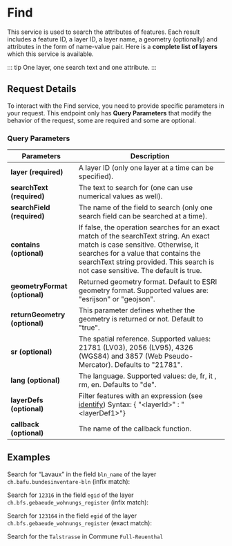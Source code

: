 # Find

This service is used to search the attributes of features.
Each result includes a feature ID, a layer ID, a layer name, a geometry (optionally) and attributes in the form of name-value pair.
Here is a **complete list of layers** which this service is available.

<!-- FIX ME: (../../../api/faq/index.html#which-layers-have-a-tooltip) for -->

<Suspense>
<ApiCodeBlock url="https://api3.geo.admin.ch/rest/services/api/MapServer/find" method="GET" />
</Suspense>

::: tip
One layer, one search text and one attribute.
:::

## Request Details

To interact with the Find service, you need to provide specific parameters in your request.
This endpoint only has **Query Parameters** that modify the behavior of the request, some are required and some are optional.

### Query Parameters

| Parameters                    | Description                                                                                                                                                                                                                                              |
| ----------------------------- | -------------------------------------------------------------------------------------------------------------------------------------------------------------------------------------------------------------------------------------------------------- |
| **layer (required)**          | A layer ID (only one layer at a time can be specified).                                                                                                                                                                                                  |
| **searchText (required)**     | The text to search for (one can use numerical values as well).                                                                                                                                                                                           |
| **searchField (required)**    | The name of the field to search (only one search field can be searched at a time).                                                                                                                                                                       |
| **contains (optional)**       | If false, the operation searches for an exact match of the searchText string. An exact match is case sensitive. Otherwise, it searches for a value that contains the searchText string provided. This search is not case sensitive. The default is true. |
| **geometryFormat (optional)** | Returned geometry format. Default to ESRI geometry format. Supported values are: "esrijson" or "geojson".                                                                                                                                                |
| **returnGeometry (optional)** | This parameter defines whether the geometry is returned or not. Default to "true".                                                                                                                                                                       |
| **sr (optional)**             | The spatial reference. Supported values: 21781 (LV03), 2056 (LV95), 4326 (WGS84) and 3857 (Web Pseudo-Mercator). Defaults to "21781".                                                                                                                    |
| **lang (optional)**           | The language. Supported values: de, fr, it , rm, en. Defaults to "de".                                                                                                                                                                                   |
| **layerDefs (optional)**      | Filter features with an expression (see [identify](../../../services/sdiservices.html#identify-features)) Syntax: <span class="title-ref">{ "\<layerId\>" : "\<layerDef1\>"}</span>                                                                      |
| **callback (optional)**       | The name of the callback function.                                                                                                                                                                                                                       |

## Examples

Search for “Lavaux” in the field `bln_name` of the layer `ch.bafu.bundesinventare-bln` (infix match):

<ExampleCodeBlock 
request='$ curl https://api3.geo.admin.ch/rest/services/api/MapServer/find?layer=ch.bafu.bundesinventare-bln&searchText=Lavaux&searchField=bln_name&returnGeometry=false'
example='{
  "results": [
    {
      "layerBodId": "ch.bafu.bundesinventare-bln",
      "layerName": "ILNM",
      "featureId": 1255,
      "id": 1255,
      "attributes": {
        "bln_name": "Lavaux",
        "bln_obj": 1202,
        "bln_fl": 715.466,
        "subareanumber": 0,
        "subareaname": null,
        "linkurldescription": "https://data.geo.admin.ch/ch.bafu.bundesinventare-bln/objectsheets/2017revision/nr1202.pdf",
        "label": "Lavaux"
      }
    }
  ]
}'
/>

Search for `12316` in the field `egid` of the layer `ch.bfs.gebaeude_wohnungs_register` (infix match):

<ExampleCodeBlock 
request='$ curl https://api3.geo.admin.ch/rest/services/api/MapServer/find?layer=ch.bfs.gebaeude_wohnungs_register&searchText=123164&searchField=egid&returnGeometry=false' 
example='{
  "results": [
    {
      "layerBodId": "ch.bfs.gebaeude_wohnungs_register",
      "layerName": "RBD: building status",
      "featureId": "3123164_0",
      "id": "3123164_0",
      "attributes": {
        "egid": "3123164",
        "strname_deinr": "Via Arboi 15",
        "plz_plz6": "6534/653400",
        "ggdename": "San Vittore",
        "ggdenr": 3835,
        "gexpdat": "13.07.2025",
        "gdekt": "GR",
        "egrid": "CH167876918122",
        "lgbkr": 0,
        "lparz": "1109",
        "lparzsx": null,
        "ltyp": null,
        "gebnr": "168E",
        "gbez": "",
        "gkode": 2728519.025,
        "gkodn": 1122066.665,
        "gksce": 901,
        "gstat": 1004,
        "gkat": 1020,
        "gklas": 1110,
        "gbauj": null,
        "gbaum": null,
        "gbaup": 8019,
        "gabbj": null,
        "garea": 92,
        "gvol": null,
        "gvolnorm": null,
        "gvolsce": null,
        "gastw": 2,
        "ganzwhg": 1,
        "gazzi": null,
        "gschutzr": null,
        "gebf": null,
        "gwaerzh1": 7450,
        "genh1": 7560,
        "gwaersceh1": 860,
        "gwaerdath1": "29.11.2001",
        "gwaerzh2": null,
        "genh2": null,
        "gwaersceh2": null,
        "gwaerdath2": "-",
        "gwaerzw1": 7650,
        "genw1": 7560,
        "gwaerscew1": 860,
        "gwaerdatw1": "29.11.2001",
        "gwaerzw2": 7600,
        "genw2": 7500,
        "gwaerscew2": 860,
        "gwaerdatw2": "29.11.2001",
        "edid": "0",
        "egaid": 102249110,
        "deinr": "15",
        "esid": 10197717,
        "strname": ["Via Arboi"],
        "strnamk": ["Via Arboi"],
        "strindx": ["Arb"],
        "strsp": ["IT"],
        "stroffiziel": "1",
        "dplz4": 6534,
        "dplzz": 0,
        "dplzname": "S. Vittore",
        "dkode": 2728516.143,
        "dkodn": 1122068.893,
        "doffadr": 0,
        "dexpdat": "13.07.2025",
        "ewid": ["1"],
        "whgnr": [null],
        "wstwk": [3100],
        "wmehrg": [1],
        "weinr": [null],
        "wbez": [null],
        "wstat": [3004],
        "wexpdat": ["2025-07-13T00:00:00"],
        "wbauj": [1999],
        "wabbj": [null],
        "warea": [180],
        "wazim": [3],
        "wkche": [1],
        "label": "Via Arboi 15"
      }
    }
    (...more features...)
  ]
}'
/>

Search for `123164` in the field `egid` of the layer `ch.bfs.gebaeude_wohnungs_register` (exact match):

<ExampleCodeBlock 
request='$ curl https://api3.geo.admin.ch/rest/services/api/MapServer/find?layer=ch.bfs.gebaeude_wohnungs_register&searchText=1231641&searchField=egid&returnGeometry=false&contains=false' 
example='{
  "results": [
    {
      "layerBodId": "ch.bfs.gebaeude_wohnungs_register",
      "layerName": "RBD: building status",
      "featureId": "1231641_0",
      "id": "1231641_0",
      "attributes": {
        "egid": "1231641",
        "strname_deinr": "Beaulieustrasse 2",
        "plz_plz6": "3012/301200",
        "ggdename": "Bern",
        "ggdenr": 351,
        "gexpdat": "13.07.2025",
        "gdekt": "BE",
        "egrid": "CH251146763508",
        "lgbkr": 2,
        "lparz": "2091",
        "lparzsx": null,
        "ltyp": null,
        "gebnr": "",
        "gbez": "",
        "gkode": 2599407.817,
        "gkodn": 1200797.593,
        "gksce": 904,
        "gstat": 1004,
        "gkat": 1020,
        "gklas": 1122,
        "gbauj": null,
        "gbaum": null,
        "gbaup": 8012,
        "gabbj": null,
        "garea": 174,
        "gvol": null,
        "gvolnorm": null,
        "gvolsce": null,
        "gastw": 4,
        "ganzwhg": 10,
        "gazzi": null,
        "gschutzr": null,
        "gebf": null,
        "gwaerzh1": 7460,
        "genh1": 7580,
        "gwaersceh1": 865,
        "gwaerdath1": "11.02.2025",
        "gwaerzh2": 7400,
        "genh2": 7500,
        "gwaersceh2": 860,
        "gwaerdath2": "29.11.2001",
        "gwaerzw1": 7660,
        "genw1": 7580,
        "gwaerscew1": 865,
        "gwaerdatw1": "11.02.2025",
        "gwaerzw2": 7600,
        "genw2": 7500,
        "gwaerscew2": 860,
        "gwaerdatw2": "29.11.2001",
        "edid": "0",
        "egaid": 100774486,
        "deinr": "2",
        "esid": 10084832,
        "strname": ["Beaulieustrasse"],
        "strnamk": ["Beaulieustr."],
        "strindx": ["Bea"],
        "strsp": ["DE"],
        "stroffiziel": "1",
        "dplz4": 3012,
        "dplzz": 0,
        "dplzname": "Bern",
        "dkode": 2599409.699,
        "dkodn": 1200794.829,
        "doffadr": 1,
        "dexpdat": "13.07.2025",
        "ewid": ["2", "3", "4", "5", "6", "7", "8", "9", "10", "11"],
        "whgnr": [null, null, null, null, null, null, null, null, null, null],
        "wstwk": [3100, 3102, 3102, 3101, 3103, 3101, 3104, 3103, 3104, 3104],
        "wmehrg": [0, 0, 0, 0, 0, 0, 0, 0, 0, 0],
        "weinr": [null, null, null, null, null, null, null, null, null, null],
        "wbez": [
          null,
          "Rechts",
          "Links",
          "Rechts",
          "Rechts",
          "Links",
          "Mitte",
          "Links",
          "Links",
          "Rechts"
        ],
        "wstat": [3004, 3004, 3004, 3004, 3004, 3004, 3004, 3004, 3004, 3004],
        "wexpdat": [
          "2025-07-13T00:00:00",
          "2025-07-13T00:00:00",
          "2025-07-13T00:00:00",
          "2025-07-13T00:00:00",
          "2025-07-13T00:00:00",
          "2025-07-13T00:00:00",
          "2025-07-13T00:00:00",
          "2025-07-13T00:00:00",
          "2025-07-13T00:00:00",
          "2025-07-13T00:00:00"
        ],
        "wbauj": [1999, 1999, 1999, 1999, 1999, 1999, 1999, 1999, 1999, 1999],
        "wabbj": [null, null, null, null, null, null, null, null, null, null],
        "warea": [95, 97, 65, 97, 97, 65, 48, 65, 20, 20],
        "wazim": [3, 4, 2, 4, 3, 2, 1, 5, 1, 1],
        "wkche": [1, 1, 1, 1, 1, 1, 1, 1, 1, 1],
        "label": "Beaulieustrasse 2"
      }
    }
  ]
}'
/>

Search for the `Talstrasse` in Commune `Full-Reuenthal`

<ExampleCodeBlock 
request='$ curl https://api3.geo.admin.ch/rest/services/api/MapServer/find?layer=ch.swisstopo.amtliches-strassenverzeichnis&searchText=Talstrasse&searchField=stn_label&returnGeometry=false&contains=false&layerDefs={"ch.swisstopo.amtliches-strassenverzeichnis":"com_fosnr=4307"}' 
example='{
  "results": [
    {
      "layerBodId": "ch.swisstopo.amtliches-strassenverzeichnis",
      "layerName": "Official directory of streets",
      "featureId": 10094530,
      "id": 10094530,
      "attributes": {
        "str_esid": 10094530,
        "stn_label": "Talstrasse",
        "zip_label": "5324 Full-Reuenthal",
        "com_name": "Full-Reuenthal",
        "com_fosnr": 4307,
        "str_official": 1,
        "str_modified": "2024-07-23",
        "str_type": "Strasse",
        "str_children": null,
        "str_parent": null,
        "str_status": "bestehend",
        "label": "Talstrasse"
      }
    }
  ]
}'
/>
